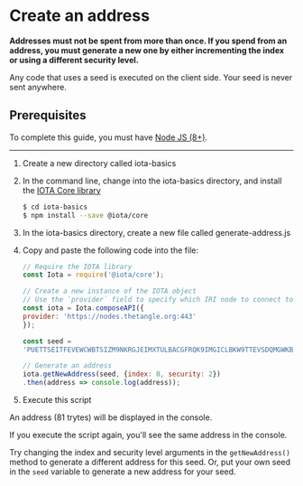 # Create an address

**Addresses must not be spent from more than once. If you spend from an address, you must generate a new one by either incrementing the index or using a different security level.**

Any code that uses a seed is executed on the client side. Your seed is never sent anywhere.

## Prerequisites

To complete this guide, you must have [Node JS (8+)](https://nodejs.org/en/).

---

1. Create a new directory called iota-basics

2. In the command line, change into the iota-basics directory, and install the [IOTA Core library](https://github.com/iotaledger/iota.js/tree/next/packages/core)

    ```bash
    $ cd iota-basics
    $ npm install --save @iota/core
    ```

3. In the iota-basics directory, create a new file called generate-address.js

4. Copy and paste the following code into the file:

    ```javascript
    // Require the IOTA library
    const Iota = require('@iota/core');

    // Create a new instance of the IOTA object
    // Use the `provider` field to specify which IRI node to connect to
    const iota = Iota.composeAPI({
    provider: 'https://nodes.thetangle.org:443'
    });

    const seed =
    'PUETTSEITFEVEWCWBTSIZM9NKRGJEIMXTULBACGFRQK9IMGICLBKW9TTEVSDQMGWKBXPVCBMMCXWMNPDX';

    // Generate an address
    iota.getNewAddress(seed, {index: 0, security: 2})
    .then(address => console.log(address));
    ```

5. Execute this script

An address (81 trytes) will be displayed in the console.

If you execute the script again, you'll see the same address in the console.

Try changing the index and security level arguments in the `getNewAddress()` method to generate a different address for this seed. Or, put your own seed in the `seed` variable to generate a new address for your seed.
